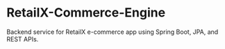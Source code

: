 # RetailX-Commerce-Engine
Backend service for RetailX e-commerce app using Spring Boot, JPA, and REST APIs.
